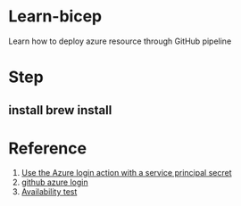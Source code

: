 # Learn-bicep
Learn how to deploy azure resource through GitHub pipeline

# Step

## install brew install 


# Reference

1. [Use the Azure login action with a service principal secret
](https://learn.microsoft.com/en-us/azure/developer/github/connect-from-azure?tabs=azure-cli%2Clinux#use-the-azure-login-action-with-a-service-principal-secret)
2. [github azure login](https://github.com/marketplace/actions/azure-login)
3. [Availability test](https://www.willvelida.com/posts/azure-app-availability-tests-bicep/)